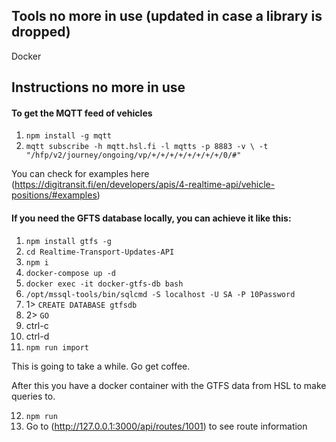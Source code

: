 ## Tools no more in use (updated in case a library is dropped)

Docker

## Instructions no more in use

#### To get the MQTT feed of vehicles

1. `npm install -g mqtt`
2. `mqtt subscribe -h mqtt.hsl.fi -l mqtts -p 8883 -v \
  -t "/hfp/v2/journey/ongoing/vp/+/+/+/+/+/+/+/+/0/#"`

You can check for examples here (https://digitransit.fi/en/developers/apis/4-realtime-api/vehicle-positions/#examples)

#### If you need the GFTS database locally, you can achieve it like this:

1. `npm install gtfs -g`
2. `cd Realtime-Transport-Updates-API`
3. `npm i`
4. `docker-compose up -d`
5. `docker exec -it docker-gtfs-db bash`
6. `/opt/mssql-tools/bin/sqlcmd -S localhost -U SA -P 10Password`
7. 1> `CREATE DATABASE gtfsdb`
8. 2> `GO`
9. ctrl-c
10. ctrl-d
11. `npm run import`

This is going to take a while. Go get coffee.

After this you have a docker container with the GTFS data from HSL to make queries to.

12. `npm run`
13. Go to (http://127.0.0.1:3000/api/routes/1001) to see route information
